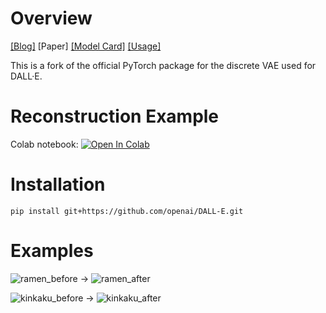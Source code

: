 # Overview

[[Blog]](https://openai.com/blog/dall-e/) [Paper] [[Model Card]](model_card.md) [[Usage]](notebooks/usage.ipynb)

This is a fork of the official PyTorch package for the discrete VAE used for DALL·E.


# Reconstruction Example

Colab notebook: [![Open In Colab](https://colab.research.google.com/assets/colab-badge.svg)](https://colab.research.google.com/github/soskek/DALL-E/blob/master/usage_with_install.ipynb)


# Installation

```
pip install git+https://github.com/openai/DALL-E.git
```

# Examples

![ramen_before](https://user-images.githubusercontent.com/9245278/109082599-a637f300-7747-11eb-9708-969c94964480.png) -> ![ramen_after](https://user-images.githubusercontent.com/9245278/109082596-a506c600-7747-11eb-8d7a-cfb51e15a88c.png)

![kinkaku_before](https://user-images.githubusercontent.com/9245278/109082605-a6d08980-7747-11eb-832f-a1c5826d5c4f.png) -> ![kinkaku_after](https://user-images.githubusercontent.com/9245278/109082601-a637f300-7747-11eb-9ccb-dcc6c79f700f.png)

